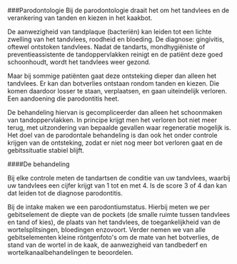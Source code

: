 ###Parodontologie
Bij de parodontologie draait het om het tandvlees en de verankering van tanden en kiezen in het kaakbot.

De aanwezigheid van tandplaque (bacteriën) kan leiden tot een lichte zwelling van het tandvlees, roodheid en bloeding. De diagnose: gingivitis, oftewel ontstoken tandvlees. Nadat de tandarts, mondhygiëniste of preventieassistente de tandoppervlakken reinigt en de patiënt deze goed schoonhoudt, wordt het tandvlees weer gezond.

Maar bij sommige patiënten gaat deze ontsteking dieper dan alleen het tandvlees. Er kan dan botverlies ontstaan rondom tanden en kiezen. Die komen daardoor losser te staan, verplaatsen, en gaan uiteindelijk verloren. Een aandoening die parodontitis heet.

De behandeling hiervan is gecompliceerder dan alleen het schoonmaken van tandoppervlakken. In principe krijgt men het verloren bot niet meer terug, met uitzondering van bepaalde gevallen waar regeneratie mogelijk is. Het doel van de parodontale behandeling is dan ook het onder controle krijgen van de ontsteking, zodat er niet nog meer bot verloren gaat en de gebitssituatie stabiel blijft.

####De behandeling

Bij elke controle meten de tandartsen de conditie van uw tandvlees, waarbij uw tandvlees een cijfer krijgt van 1 tot en met 4. Is de score 3 of 4 dan kan dat leiden tot de diagnose parodontitis.

Bij de intake maken we een parodontiumstatus. Hierbij meten we per gebitselement de diepte van de pockets (de smalle ruimte tussen tandvlees en tand of kies), de plaats van het tandvlees, de toegankelijkheid van de wortelsplitsingen, bloedingen enzovoort. Verder nemen we van alle gebitselementen kleine röntgenfoto's om de mate van het botverlies, de stand van de wortel in de kaak, de aanwezigheid van tandbederf en wortelkanaalbehandelingen te beoordelen. 
